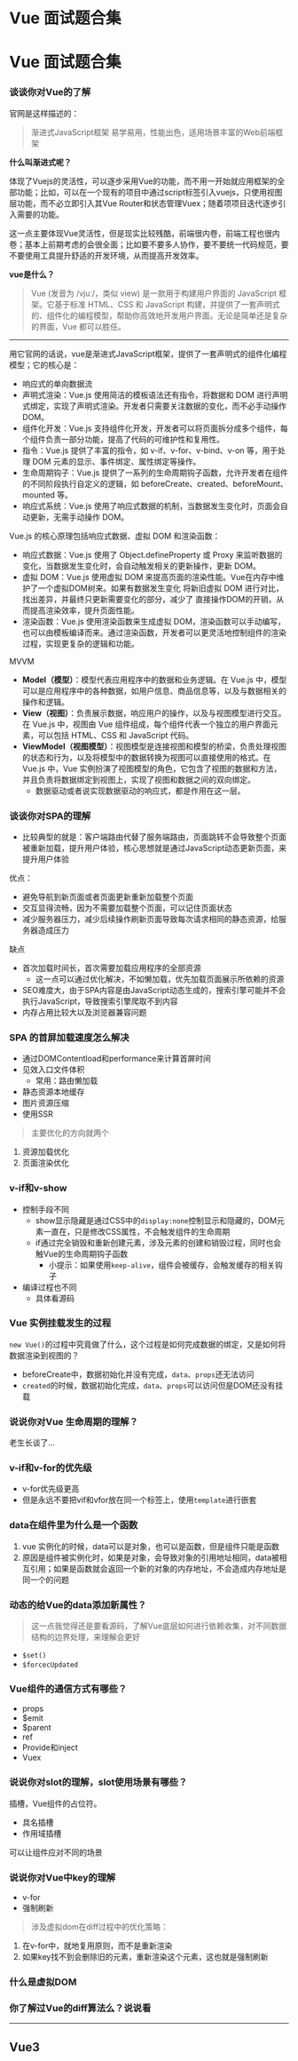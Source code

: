 # Vue 面试题合集

# Vue 面试题合集

### 谈谈你对Vue的了解

官网是这样描述的：

> 渐进式JavaScript框架
易学易用，性能出色，适用场景丰富的Web前端框架
> 

**什么叫渐进式呢？**

体现了Vuejs的灵活性，可以逐步采用Vue的功能，而不用一开始就应用框架的全部功能；比如，可以在一个现有的项目中通过script标签引入vuejs，只使用视图层功能，而不必立即引入其Vue Router和状态管理Vuex；随着项项目迭代逐步引入需要的功能。

这一点主要体现Vue灵活性，但是现实比较残酷，前端很内卷，前端工程也很内卷；基本上前期考虑的会很全面；比如要不要多人协作，要不要统一代码规范，要不要使用工具提升舒适的开发环境，从而提高开发效率。

**vue是什么？**

> Vue (发音为 /vjuː/，类似 view) 是一款用于构建用户界面的 JavaScript 框架。它基于标准 HTML、CSS 和 JavaScript 构建，并提供了一套声明式的、组件化的编程模型，帮助你高效地开发用户界面。无论是简单还是复杂的界面，Vue 都可以胜任。
> 

---

用它官网的话说，vue是渐进式JavaScript框架，提供了一套声明式的组件化编程模型；它的核心是：

- 响应式的单向数据流
- 声明式渲染：Vue.js 使用简洁的模板语法还有指令，将数据和 DOM 进行声明式绑定，实现了声明式渲染。开发者只需要关注数据的变化，而不必手动操作 DOM。
- 组件化开发：Vue.js 支持组件化开发，开发者可以将页面拆分成多个组件，每个组件负责一部分功能，提高了代码的可维护性和复用性。
- 指令：Vue.js 提供了丰富的指令，如 v-if、v-for、v-bind、v-on 等，用于处理 DOM 元素的显示、事件绑定、属性绑定等操作。
- 生命周期钩子：Vue.js 提供了一系列的生命周期钩子函数，允许开发者在组件的不同阶段执行自定义的逻辑，如 beforeCreate、created、beforeMount、mounted 等。
- 响应式系统：Vue.js 使用了响应式数据的机制，当数据发生变化时，页面会自动更新，无需手动操作 DOM。

Vue.js 的核心原理包括响应式数据、虚拟 DOM 和渲染函数：

- 响应式数据：Vue.js 使用了 Object.defineProperty 或 Proxy 来监听数据的变化，当数据发生变化时，会自动触发相关的更新操作，更新 DOM。
- 虚拟 DOM：Vue.js 使用虚拟 DOM 来提高页面的渲染性能。Vue在内存中维护了一个虚拟DOM树来。如果有数据发生变化 将新旧虚拟 DOM 进行对比，找出差异，并最终只更新需要变化的部分，减少了 直接操作DOM的开销，从而提高渲染效率，提升页面性能。
- 渲染函数：Vue.js 使用渲染函数来生成虚拟 DOM，渲染函数可以手动编写，也可以由模板编译而来。通过渲染函数，开发者可以更灵活地控制组件的渲染过程，实现更复杂的逻辑和功能。

MVVM

- **Model（模型）**：模型代表应用程序中的数据和业务逻辑。在 Vue.js 中，模型可以是应用程序中的各种数据，如用户信息、商品信息等，以及与数据相关的操作和逻辑。
- **View（视图）**：负责展示数据，响应用户的操作，以及与视图模型进行交互。在 Vue.js 中，视图由 Vue 组件组成，每个组件代表一个独立的用户界面元素，可以包括 HTML、CSS 和 JavaScript 代码。
- **ViewModel（视图模型）**：视图模型是连接视图和模型的桥梁，负责处理视图的状态和行为，以及将模型中的数据转换为视图可以直接使用的格式。在 Vue.js 中，Vue 实例扮演了视图模型的角色，它包含了视图的数据和方法，并且负责将数据绑定到视图上，实现了视图和数据之间的双向绑定。
    - 数据驱动或者说实现数据驱动的响应式，都是作用在这一层。

### 谈谈你对SPA的理解

- 比较典型的就是：客户端路由代替了服务端路由，页面跳转不会导致整个页面被重新加载，提升用户体验，核心思想就是通过JavaScript动态更新页面，来提升用户体验

优点：

- 避免导航到新页面或者页面更新重新加载整个页面
- 交互显得流畅，因为不需要加载整个页面，可以记住页面状态
- 减少服务器压力，减少后续操作刷新页面导致每次请求相同的静态资源，给服务器造成压力

缺点

- 首次加载时间长，首次需要加载应用程序的全部资源
    - 这一点可以通过优化解决，不如懒加载，优先加载页面展示所依赖的资源
- SEO难度大，由于SPA内容是由JavaScript动态生成的，搜索引擎可能并不会执行JavaScript，导致搜索引擎爬取不到内容
- 内存占用比较大以及浏览器兼容问题

### SPA 的首屏加载速度怎么解决

- 通过DOMContentload和performance来计算首屏时间
- 见效入口文件体积
    - 常用：路由懒加载
- 静态资源本地缓存
- 图片资源压缩
- 使用SSR

> 主要优化的方向就两个
1. 资源加载优化
2. 页面渲染优化
> 

### v-if和v-show

- 控制手段不同
    - show显示隐藏是通过CSS中的`display:none`控制显示和隐藏的，DOM元素一直在，只是修改CSS属性，不会触发组件的生命周期
    - if通过完全销毁和重新创建元素，涉及元素的创建和销毁过程，同时也会触Vue的生命周期钩子函数
        - 小提示：如果使用`keep-alive`，组件会被缓存，会触发缓存的相关钩子
- 编译过程也不同
    - 具体看源码

### Vue 实例挂载发生的过程

`new Vue()`的过程中究竟做了什么，这个过程是如何完成数据的绑定，又是如何将数据渲染到视图的？

- beforeCreate中，数据初始化并没有完成，`data`、`props`还无法访问
- `created`的时候，数据初始化完成，`data`、`props`可以访问但是DOM还没有挂载

### 说说你对Vue 生命周期的理解？

老生长谈了…

### v-if和v-for的优先级

- v-for优先级更高
- 但是永远不要把vif和vfor放在同一个标签上，使用`template`进行嵌套

### data在组件里为什么是一个函数

1. vue 实例化的时候，data可以是对象，也可以是函数，但是组件只能是函数
2. 原因是组件被实例化时，如果是对象，会导致对象的引用地址相同，data被相互引用；如果是函数就会返回一个新的对象的内存地址，不会造成内存地址是同一个的问题

### 动态的给Vue的data添加新属性？

> 这一点我觉得还是要看源码，了解Vue底层如何进行依赖收集，对不同数据结构的边界处理，来理解会更好
> 
- `$set()`
- `$forcecUpdated`

### Vue组件的通信方式有哪些？

- props
- $emit
- $parent
- ref
- Provide和inject
- Vuex

### 说说你对slot的理解，slot使用场景有哪些？

插槽，Vue组件的占位符。

- 具名插槽
- 作用域插槽

可以让组件应对不同的场景

### 说说你对Vue中key的理解

- v-for
- 强制刷新

> 涉及虚拟dom在diff过程中的优化策略：
1. 在v-for中，就地复用原则，而不是重新渲染
2. 如果key找不到会删除旧的元素，重新渲染这个元素，这也就是强制刷新
> 

### 什么是虚拟DOM

### 你了解过Vue的diff算法么？说说看

---

## Vue3